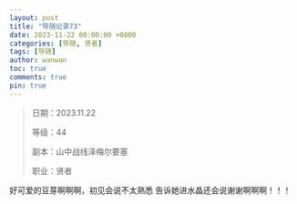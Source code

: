 ```yaml
---
layout: post
title: "导随记录73"
date: 2023-11-22 00:00:00 +0800
categories: [导随, 贤者]
tags: [导随]
author: wanwan
toc: true
comments: true
pin: true
---
```

> 日期：2023.11.22
>
> 等级：44
>
> 副本：山中战线泽梅尔要塞
>
> 职业：贤者

好可爱的豆芽啊啊啊，初见会说不太熟悉 告诉她进水晶还会说谢谢啊啊啊！！！